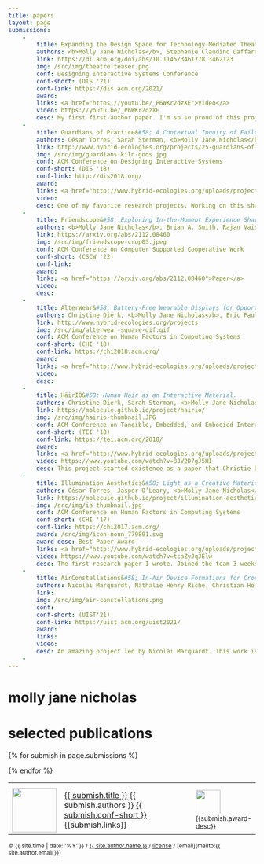 ```yaml
---
title: papers
layout: page
submissions:
    -
        title: Expanding the Design Space for Technology-Mediated Theatre Experiences
        authors: <b>Molly Jane Nicholas</b>, Stephanie Claudino Daffara, Eric Paulos.
        link: https://dl.acm.org/doi/abs/10.1145/3461778.3462123
        img: /src/img/theatre-teaser.png
        conf: Designing Interactive Systems Conference
        conf-short: (DIS '21)
        conf-link: https://dis.acm.org/2021/
        award:
        links: <a href="https://youtu.be/_P6WKr2dzXE">Video</a>
        video: https://youtu.be/_P6WKr2dzXE
        desc: My first first-author paper. I'm so so proud of this project, and super excited about how this work came together. It was honestly a disaster at first. About two weeks after the show closed, I moved down to Santa Monica where my laptop (with all of the user data from the audience interviews/surveys/etc) was stolen. Then, a year later (March 2020) I decided to work with another theatre group to recreate the project....3 days later everything shut down for COVID-19. It took me another 6 months to slowly iterate on a draft about the design process, which eventually became this paper.
    -
        title: Guardians of Practice&#58; A Contextual Inquiry of Failure-Mitigation Strategies within Creative Practices
        authors: César Torres, Sarah Sterman, <b>Molly Jane Nicholas</b>, Richard Lin, Eric Pai, Eric Paulos.
        link: http://www.hybrid-ecologies.org/projects/25-guardians-of-practice
        img: /src/img/guardians-kiln-gods.jpg
        conf: ACM Conference on Designing Interactive Systems
        conf-short: (DIS '18)
        conf-link: http://dis2018.org/
        award:
        links: <a href="http://www.hybrid-ecologies.org/uploads/project/paper/25/Torres_et_al._-_2018_-_Guardians_of_Practice_A_Contextual_Inquiry_of_Fai.pdf">Paper</a>
        video:
        desc: One of my favorite research projects. Working on this shaped my thinking around all forms of creativity, and heavily influenced how I carry out research. This really sparked my interest in qualitative methods, and inspired me to imagine ways in which expertise from one creative practice can be imported into another. I helped with every aspect of this project, from original conception, study design, and interviews. 
    -
        title: Friendscope&#58; Exploring In-the-Moment Experience Sharing on Camera Glasses via a Shared Camera
        authors: <b>Molly Jane Nicholas</b>, Brian A. Smith, Rajan Vaish
        link: https://arxiv.org/abs/2112.08460
        img: /src/img/friendscope-crop03.jpeg
        conf: ACM Conference on Computer Supported Cooperative Work
        conf-short: (CSCW '22)
        conf-link: 
        award:
        links: <a href="https://arxiv.org/abs/2112.08460">Paper</a>
        video:
        desc:
    -
        title: AlterWear&#58; Battery-Free Wearable Displays for Opportunistic Interactions.
        authors: Christine Dierk, <b>Molly Jane Nicholas</b>, Eric Paulos.
        link: http://www.hybrid-ecologies.org/projects
        img: /src/img/alterwear-square-gif.gif
        conf: ACM Conference on Human Factors in Computing Systems
        conf-short: (CHI '18)
        conf-link: https://chi2018.acm.org/
        award:
        links: <a href="http://www.hybrid-ecologies.org/uploads/project/paper/24/18_CHI_AlterWear.pdf">Paper</a> | <a href="https://www.youtube.com/watch?v=J88p4Cf2DSs&t=1s">Video</a>
        video:
        desc:
    -
        title: HäirIÖ&#58; Human Hair as an Interactive Material.
        authors: Christine Dierk, Sarah Sterman, <b>Molly Jane Nicholas</b>, Eric Paulos.
        link: https://molecule.github.io/project/hairio/
        img: /src/img/hairio-thumbnail.JPG
        conf: ACM Conference on Tangible, Embedded, and Embodied Interaction
        conf-short: (TEI '18)
        conf-link: https://tei.acm.org/2018/
        award: 
        links: <a href="http://www.hybrid-ecologies.org/uploads/project/paper/23/p148-dierk.pdf">Paper</a> | <a href="https://www.youtube.com/watch?v=8JV2D7gJ5HI">Video</a> | <a href="https://www.instructables.com/id/HairIO-Hair-As-Interactive-Material/">Instructable</a> | <a href="https://blog.hackster.io/hair-turned-into-an-interactive-medium-with-hairio-3c27cbcd4c23">Hackster article</a> | <a href="https://hackaday.com/2018/03/29/hairio-an-interactive-extension-of-the-self/">Hackaday article</a> | <a href="https://blog.arduino.cc/2018/03/20/these-interactive-hair-extensions-can-communicate-over-bluetooth/?utm_content=buffer0fd5e&utm_medium=social&utm_source=twitter.com&utm_campaign=buffer">Arduino article</a>
        video: https://www.youtube.com/watch?v=8JV2D7gJ5HI
        desc: This project started existence as a paper that Christie had been working on for a while. She invited Sarah and I to collaborate with her, and when the deadline was extended by two weeks, we did a major brainstorming session and re-did nearly the whole thing. As with many of our lab’s papers, this project was highly collaborative. Christie was the lead when it came to design decisions, but we all contributed to writing the code, designing the circuit, framing the paper, planning the user study, and writing the paper. I was primarily responsible for running and analyzing the user study. I also did the filming and editing of the video.
    -
        title: Illumination Aesthetics&#58; Light as a Creative Material within Computational Design.
        authors: César Torres, Jasper O’Leary, <b>Molly Jane Nicholas</b>, Eric Paulos.
        link: https://molecule.github.io/project/illumination-aesthetics/
        img: /src/img/ia-thumbnail.jpg
        conf: ACM Conference on Human Factors in Computing Systems
        conf-short: (CHI '17)
        conf-link: https://chi2017.acm.org/
        award: /src/img/icon-noun_779891.svg
        award-desc: Best Paper Award
        links: <a href="http://www.hybrid-ecologies.org/uploads/project/paper/20/p6111-torres.pdf">Paper</a> | <a href="https://www.youtube.com/watch?v=tcaZyJqJElw">Video</a>
        video: https://www.youtube.com/watch?v=tcaZyJqJElw
        desc: The first research paper I wrote. Joined the team 3 weeks before the CHI deadline. My personal contribution involved running the user study. Jumping right into this project was an awesome way to get started with research. If you have a chance, I highly recommend getting involved with existing research when you start. I picked up a bunch of new skills and it really helped to get my hands dirty (so to speak) working on a research project. With only a few days before the deadline, César trained me in how to do the user study, which I ran. I was also responsible for synthesizing themes and writing the user study section of the paper (which was later specifically identified by reviewers as high quality).
    -
        title: AirConstellations&#58; In-Air Device Formations for Cross-Device Interaction via Multiple Spatially-Aware Armatures
        authors: Nicolai Marquardt, Nathalie Henry Riche, Christian Holz, Hugo Romat, Michel Pahud, Frederik Brudy, David Ledo, Chunjong Park, <b>Molly Jane Nicholas</b>, Teddy Seyed, Eyal Ofek, Bongshin Lee, William A. S. Buxton, Ken Hinckley.
        link:
        img: /src/img/air-constellations.png
        conf:
        conf-short: (UIST'21)
        conf-link: https://uist.acm.org/uist2021/
        award:
        links:
        video:
        desc: An amazing project led by Nicolai Marquardt. This work is so inspiring, and I learned so much collaborating with all of these amazing researchers. I helped design some of the interaction techniques, and contributed to sections of the paper.
    -
---
```


# molly jane nicholas

# selected publications

<table class='submissions' style="width:100%; border-spacing:1em;">
<tr class="submish">
    <th width="10%"></th>
    <th width="80%"></th>
    <th width="10%"></th>
</tr> <!-- end column def-->

{% for submish in page.submissions %}
<tr class="submish">
    <td> <a href="{{submish.video}}"><img src="{{ submish.img }}" style="width:90px"/></a></td>
    <td><a href="{{ submish.link }}">{{ submish.title }}</a> {{ submish.authors }} <a href="{{ submish.conf-link }}">{{ submish.conf-short }}</a><br>{{submish.links}}</td>
    <td> <img src="{{ submish.award }}" style="width:50px"/> <small> {{submish.award-desc}}</small></td>
</tr><!--end submish <td><a href="{{ submish.link }}">{{ submish.outcome }} </a></td>-->
{% endfor %}
</table> <!--end submission-->


[tei18cp]:http://www.hybrid-ecologies.org/uploads/project/paper/23/p148-dierk.pdf
[tei18-site]:https://tei.acm.org/2018/
[tei18-video]:https://www.youtube.com/watch?v=8JV2D7gJ5HI
[hairio-instructable]:https://www.instructables.com/id/HairIO-Hair-As-Interactive-Material/
[hairio-proj]:https://molecule.github.io/project/hairio/



[chi17cp]:/src/papers/IlluminationAesthetics-chi2017.pdf

<small> &copy; {{ site.time | date: '%Y' }} / [{{ site.author.name }}](/) / [license](/mit-license) / [email](mailto:{{ site.author.email }})</small>

